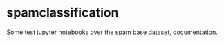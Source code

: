 # spamclassification

Some test jupyter notebooks over the spam base [dataset](https://archive.ics.uci.edu/ml/machine-learning-databases/spambase/), [documentation](https://archive.ics.uci.edu/ml/machine-learning-databases/spambase/spambase.DOCUMENTATION).
